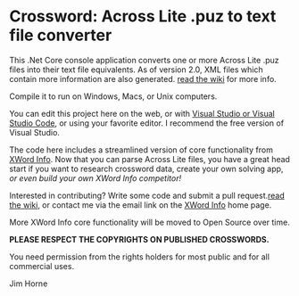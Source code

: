 # Crossword: Across Lite .puz to text file converter

This .Net Core console application converts one or more Across Lite .puz files into their text file equivalents. As of version 2.0, XML files which contain more information are also generated. [read the wiki](https://github.com/jahorne/AcrossLiteToText/wiki "Sead the wiki") for more info.

Compile it to run on Windows, Macs, or Unix computers.

You can edit this project here on the web, or with [Visual Studio or Visual Studio Code](https://visualstudio.microsoft.com/), or using your favorite editor. I recommend the free version of Visual Studio.

The code here includes a streamlined version of core functionality from [XWord Info](https://www.xwordinfo.com "XWord Info"). Now that you can parse Across Lite files, you have a great head start if you want to research crossword data, create your own solving app, *or even build your own XWord Info competitor!*

Interested in contributing? Write some code and submit a pull request.[read the wiki](https://github.com/jahorne/AcrossLiteToText/wiki "Read the wiki"), or contact me via the email link on the [XWord Info](https://www.xwordinfo.com "XWord Info") home page.

More XWord Info core functionality will be moved to Open Source over time.

**PLEASE RESPECT THE COPYRIGHTS ON PUBLISHED CROSSWORDS.**

You need permission from the rights holders for most public and for all commercial uses.

Jim Horne
